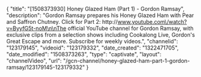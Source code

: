 {
    "title": "[1508373930] Honey Glazed Ham (Part 1) - Gordon Ramsay",
    "description": "Gordon Ramsay prepares his Honey Glazed Ham with Pear and Saffron Chutney. Click for Part 2: http:\/\/www.youtube.com\/watch?v=ByyfG5t-noM\n\nThe official YouTube channel for Gordon Ramsay, with exclusive clips from a selection shows including Cookalong Live, Gordon's Great Escape and more. Subscribe for weekly videos.",
    "channelid": "123179145",
    "videoid": "123179332",
    "date_created": "1322471705",
    "date_modified": "1508373263",
    "type": "captivate",
    "layout": "channelVideo",
    "url": "\/gcn-channel\/honey-glazed-ham-part-1-gordon-ramsay\/123179145-123179332"
}